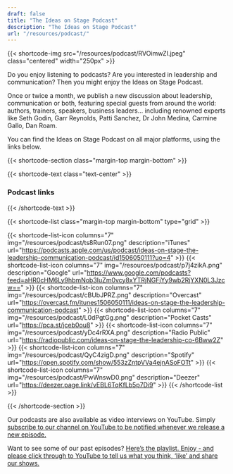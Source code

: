 ```yaml
---
draft: false
title: "The Ideas on Stage Podcast"
description: "The Ideas on Stage Podcast"
url: "/resources/podcast/"
---
```


{{< shortcode-img src="/resources/podcast/RVOimwZI.jpeg" class="centered" width="250px" >}}

Do you enjoy listening to podcasts? Are you interested in leadership and communication? Then you might enjoy the Ideas on Stage Podcast.

Once or twice a month, we publish a new discussion about leadership, communication or both, featuring special guests from around the world: authors, trainers, speakers, business leaders… including renowned experts like Seth Godin, Garr Reynolds, Patti Sanchez, Dr John Medina, Carmine Gallo, Dan Roam.

You can find the Ideas on Stage Podcast on all major platforms, using the links below.



{{< shortcode-section
  class="margin-top margin-bottom" >}}

{{< shortcode-text
  class="text-center" >}}
### Podcast links
{{< /shortcode-text >}}

{{< shortcode-list 
  class="margin-top margin-bottom"
  type="grid" >}}

{{< shortcode-list-icon
  columns="7"
  img="/resources/podcast/ts8Run07.png"
  description="iTunes"
  url="https://podcasts.apple.com/us/podcast/ideas-on-stage-the-leadership-communication-podcast/id1506050111?uo=4" >}}
{{< shortcode-list-icon
  columns="7"
  img="/resources/podcast/p7j4zikA.png"
  description="Google"
  url="https://www.google.com/podcasts?feed=aHR0cHM6Ly9hbmNob3IuZm0vcy8xYTRjNGFjYy9wb2RjYXN0L3Jzcw==" >}}
{{< shortcode-list-icon
  columns="7"
  img="/resources/podcast/cBUbJPRZ.png"
  description="Overcast"
  url="https://overcast.fm/itunes1506050111/ideas-on-stage-the-leadership-communication-podcast" >}}
{{< shortcode-list-icon
  columns="7"
  img="/resources/podcast/L0dPgtGg.png"
  description="Pocket Casts"
  url="https://pca.st/jceb0ou8" >}}
{{< shortcode-list-icon
  columns="7"
  img="/resources/podcast/yDc4rRXA.png"
  description="Radio Public"
  url="https://radiopublic.com/ideas-on-stage-the-leadership-co-6Bww2Z" >}}
{{< shortcode-list-icon
  columns="7"
  img="/resources/podcast/QyC4zigD.png"
  description="Spotify"
  url="https://open.spotify.com/show/553zZntpVVa4ejnASoFOTt" >}}
{{< shortcode-list-icon
  columns="7"
  img="/resources/podcast/PwWnswD0.png"
  description="Deezer"
  url="https://deezer.page.link/vEBL6TqKfLb5p7Di9" >}}
{{< /shortcode-list >}}

{{< /shortcode-section >}}



Our podcasts are also available as video interviews on YouTube. Simply [subscribe to our channel on YouTube to be notified whenever we release a new episode.](https://www.youtube.com/ideasonstage?sub_confirmation=1)

Want to see some of our past episodes? [Here’s the playlist. Enjoy - and please click through to YouTube to tell us what you think, ‘like’ and share our shows.](https://www.youtube.com/watch?v=WOB6leUwZVM&list=PLZzM50I6k_S6jJR8x9Ig2Ho93UUEmObRF)
